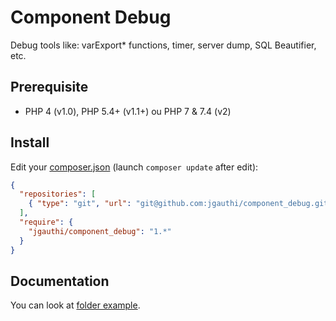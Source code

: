 # Component Debug
Debug tools like: varExport* functions, timer, server dump, SQL Beautifier, etc.

## Prerequisite

* PHP 4 (v1.0), PHP 5.4+ (v1.1+) ou PHP 7 & 7.4 (v2)

## Install
Edit your [composer.json](https://getcomposer.org) (launch `composer update` after edit):
```json
{
  "repositories": [
    { "type": "git", "url": "git@github.com:jgauthi/component_debug.git" }
  ],
  "require": {
    "jgauthi/component_debug": "1.*"
  }
}
```


## Documentation
You can look at [folder example](https://github.com/jgauthi/component_debug/tree/master/example).

